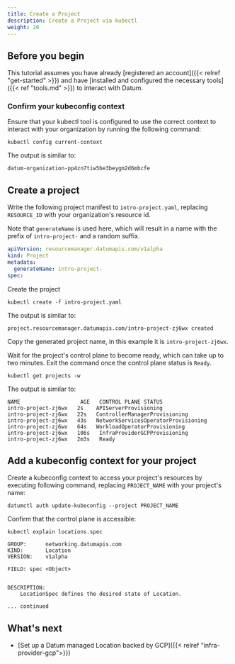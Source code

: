 ```yaml
---
title: Create a Project
description: Create a Project via kubectl
weight: 20
---
```


## Before you begin

This tutorial assumes you have already
[registered an account]({{< relref "get-started" >}}) and have
[installed and configured the necessary tools]({{< ref "tools.md" >}}) to interact
with Datum.

### Confirm your kubeconfig context

Ensure that your kubectl tool is configured to use the correct context to interact
with your organization by running the following command:

```shell
kubectl config current-context
```

The output is similar to:

```shell
datum-organization-pp4zn7tiw5be3beygm2d6mbcfe
```

## Create a project

Write the following project manifest to `intro-project.yaml`, replacing
`RESOURCE_ID` with your organization's resource id.

Note that `generateName` is used here, which will result in a name with the prefix of
`intro-project-` and a random suffix.

```yaml
apiVersion: resourcemanager.datumapis.com/v1alpha
kind: Project
metadata:
  generateName: intro-project-
spec:
```

Create the project

```shell
kubectl create -f intro-project.yaml
```

The output is similar to:

```shell
project.resourcemanager.datumapis.com/intro-project-zj6wx created
```

Copy the generated project name, in this example it is `intro-project-zj6wx`.

Wait for the project's control plane to become ready, which can take up to two
minutes. Exit the command once the control plane status is `Ready`.

```shell
kubectl get projects -w
```

The output is similar to:

```shell
NAME                   AGE   CONTROL PLANE STATUS
intro-project-zj6wx   2s    APIServerProvisioning
intro-project-zj6wx   22s   ControllerManagerProvisioning
intro-project-zj6wx   43s   NetworkServicesOperatorProvisioning
intro-project-zj6wx   64s   WorkloadOperatorProvisioning
intro-project-zj6wx   106s   InfraProviderGCPProvisioning
intro-project-zj6wx   2m3s   Ready
```

## Add a kubeconfig context for your project

Create a kubeconfig context to access your project's resources by executing
following command, replacing `PROJECT_NAME` with your project's name:

```shell
datumctl auth update-kubeconfig --project PROJECT_NAME
```

Confirm that the control plane is accessible:

```shell
kubectl explain locations.spec
```

```shell
GROUP:      networking.datumapis.com
KIND:       Location
VERSION:    v1alpha

FIELD: spec <Object>


DESCRIPTION:
    LocationSpec defines the desired state of Location.

... continued
```

## What's next

- [Set up a Datum managed Location backed by GCP]({{< relref "infra-provider-gcp">}})
